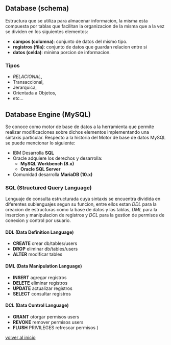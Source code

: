 ## Database (schema)
Estructura que se utiliza para almacenar informacion, la misma esta compuesta por tablas que facilitan la organizacion de la misma que a la vez se dividen en los siguientes elementos:
* __campos (columna)__: conjunto de datos del mismo tipo.
* __registros (fila)__: conjunto de datos que guardan relacion entre si
* __datos (celda)__:	minima porcion de informacion.

### Tipos
* _RELACIONAL_,
* Transaccional,
* Jerarquica,
* Orientada a Objetos,
* etc...

## Database Engine (MySQL)
Se conoce como motor de base de datos a la herramienta que permite realizar modificaciones sobre dichos elementos implementando una sintaxis particular. Respecto a la historia del Motor de base de datos MySQL se puede mencionar lo siguiente:
* IBM Desarrolla __SQL__
* Oracle adquiere los derechos y desarrolla:
	* __MySQL Workbench (8.x)__
	*  __Oracle SQL Server__
* Comunidad desarrolla __MariaDB (10.x)__

### SQL (Structured Query Language)
Lenguaje de consulta estructurada cuya sintaxis se encuentra dividida en diferentes sublenguajes segun su funcion, entre ellos estan _DDL_ para la creacion de estructuras como la base de datos y las tablas, _DML_ para la insercion y manipulacion de registros y _DCL_ para la gestion de permisos de conexion y control por usuario.
#### DDL (Data Definition Language)
*	__CREATE__ 	crear db/tables/users
*	__DROP__	eliminar db/tables/users
*	__ALTER__	modificar tables
#### DML (Data Manipulation Language)
*	__INSERT__	agregar registros
*	__DELETE__	eliminar registros
*	__UPDATE__	actualizar registros
*	__SELECT__	consultar registros
#### DCL (Data Control Language)
*	__GRANT__	otorgar permisos users
*	__REVOKE__ 	remover permisos users
*	__FLUSH__ PRIVILEGES refrescar permisos
)

[volver al inicio](../readme.md)
